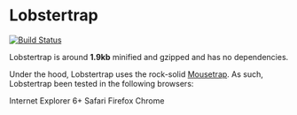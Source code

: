 # Lobstertrap

[![Build Status](https://travis-ci.org/Grouper/lobstertrap.png)](https://travis-ci.org/Grouper/lobstertrap)

Lobstertrap is around **1.9kb** minified and gzipped and has no dependencies.

Under the hood, Lobstertrap uses the rock-solid [Mousetrap](https://github.com/ccampbell/mousetrap). As such, Lobstertrap been tested in the following browsers:

Internet Explorer 6+
Safari
Firefox
Chrome